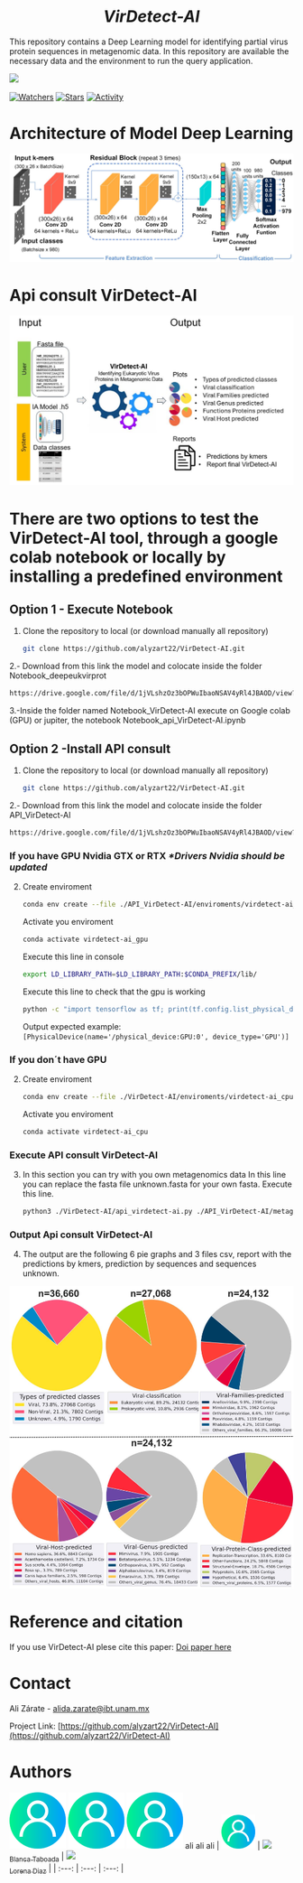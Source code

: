 <em> <h1 align="center"> VirDetect-AI </h1></em>

This repository contains a Deep Learning model for identifying partial virus protein sequences in metagenomic data.
In this repository are available the necessary data and the environment to run the query application.

   <p align="left">
   <img src="https://img.shields.io/badge/STATUS-EN%20DESAROLLO-green">
   </p>


 [![Watchers](https://img.shields.io/github/watchers/alyzart22/DeepEukVirProt.svg)](https://github.com/alyzart22/VirDetect-AI/watchers)
[![Stars](https://img.shields.io/github/stars/alyzart22/DeepEukVirProt.svg)](https://github.com/alyzart22/VirDetect-AI/stargazers)
[![Activity](https://img.shields.io/github/commit-activity/m/alyzart22/DeepEukVirProt.svg)](https://github.com/VirDetect-AI/VirDetect-AI/commits)


<!-- Model Deep Learning architecture-->
# Architecture of Model Deep Learning
 ![model_image ](https://github.com/alyzart22/VirDetect-AI/blob/main/img/modelo_300_980.jpg)


<!-- Api consult VirDetect-AI-->
# Api consult VirDetect-AI
 ![model_image ](https://github.com/alyzart22/VirDetect-AI/blob/main/img/Api_virdetect-ai.JPG)

<!-- Options-->
# There are two options to test the VirDetect-AI tool, through a google colab notebook or locally by installing a predefined environment
<!-- Execute notebook -->
## Option 1 - Execute Notebook
1. Clone the repository to local (or download manually all repository) 
   ```sh
   git clone https://github.com/alyzart22/VirDetect-AI.git
   ```

2.- Download from this link the model and colocate inside the folder Notebook_deepeukvirprot 
   ```sh
https://drive.google.com/file/d/1jVLshzOz3bOPWuIbaoNSAV4yRl4JBAOD/view?usp=sharing
   ```
3.-Inside the folder named Notebook_VirDetect-AI execute on Google colab (GPU)  or jupiter, the notebook Notebook_api_VirDetect-AI.ipynb

<!-- INSTALL API -->
## Option 2 -Install API consult


1. Clone the repository to local (or download manually all repository)
   ```sh
   git clone https://github.com/alyzart22/VirDetect-AI.git
   
   ```
2.- Download from this link the model and colocate inside the folder API_VirDetect-AI
   ```sh
https://drive.google.com/file/d/1jVLshzOz3bOPWuIbaoNSAV4yRl4JBAOD/view?usp=sharing
   ```

### If you have GPU Nvidia GTX or RTX _*Drivers Nvidia should be updated_

2. Create enviroment
   ```sh
   conda env create --file ./API_VirDetect-AI/enviroments/virdetect-ai_gpu.yml 
   ```
   Activate you enviroment
   ```sh
   conda activate virdetect-ai_gpu 
   ```
   Execute this line in console 
   ```sh
   export LD_LIBRARY_PATH=$LD_LIBRARY_PATH:$CONDA_PREFIX/lib/ 
   ```
   
   Execute this line to check that the gpu is working 
   ```sh
   python -c "import tensorflow as tf; print(tf.config.list_physical_devices('GPU'))"
   ```
   Output expected example: `[PhysicalDevice(name='/physical_device:GPU:0', device_type='GPU')]`

### If you don´t have GPU
2. Create enviroment
   ```sh
   conda env create --file ./VirDetect-AI/enviroments/virdetect-ai_cpu.yml 
   ```
   Activate you enviroment
   ```sh
   conda activate virdetect-ai_cpu 
   ```
### Execute API consult VirDetect-AI
3. In this section you can try with you own metagenomics data
   In this line you can replace the fasta file unknown.fasta for your own fasta.
   Execute this line.
   ```sh
   python3 ./VirDetect-AI/api_virdetect-ai.py ./API_VirDetect-AI/metagenomic_data/unknown/unknown.fasta ./API_VirDetect-AI/model.h5 ./API_virdetect-ai/ref_api_300_20_980.csv ./API_deepeukvirprot/metagenomic_data/unknown/ 300 40 label_output_ 0.80 0.90 978 979 0 
   ```
### Output Api consult VirDetect-AI
 4. The output are the following 6 pie graphs and 3 files csv, report with the predictions by kmers, prediction by sequences and sequences unknown.

 ![Output image ](https://github.com/alyzart22/VirDetect-AI/blob/main/img/fig_s1.jpg)

<!-- REFERENCE -->
# Reference and citation
If you use VirDetect-AI plese cite this paper:
[Doi paper here](https://github.com/alyzart22/VirDetect-AI)


<!-- CONTACT -->
# Contact

Ali Zárate - alida.zarate@ibt.unam.mx

Project Link: [https://github.com/alyzart22/VirDetect-AI](https://github.com/alyzart22/VirDetect-AI)

# Authors


 [![alt test](https://github.com/alyzart22/VirDetect-AI/blob/main/img/use_icon.png)](https://www.researchgate.net/profile/Alida-Zarate)
 [![alt test](https://github.com/alyzart22/VirDetect-AI/blob/main/img/use_icon.png)](https://www.researchgate.net/profile/Alida-Zarate)
 [![alt test](https://github.com/alyzart22/VirDetect-AI/blob/main/img/use_icon.png)](https://www.researchgate.net/profile/Alida-Zarate)
 ali ali ali
| [<img alt="alt_text" width="60px" src="img/use_icon.png" />]([https://www.researchgate.net/profile/Alida-Zarate]) | [<img src="https://png.pngtree.com/png-clipart/20191122/original/pngtree-user-icon-isolated-on-abstract-background-png-image_5192004.jpg" width=115><br><sub>Blanca Taboada</sub>]([https://github.com/alyzart22](https://www.researchgate.net/profile/Alida-Zarate)) | [<img src="https://png.pngtree.com/png-clipart/20191122/original/pngtree-user-icon-isolated-on-abstract-background-png-image_5192004.jpg" width=115><br><sub>Lorena Diaz</sub>]([https://github.com/alyzart22](https://www.researchgate.net/profile/Alida-Zarate)) |
| :---: | :---: | :---: |
